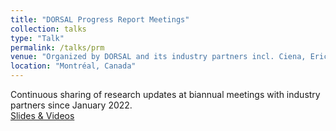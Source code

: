 ```yaml
---
title: "DORSAL Progress Report Meetings"
collection: talks
type: "Talk"
permalink: /talks/prm
venue: "Organized by DORSAL and its industry partners incl. Ciena, Ericson, and EfficiOS"
location: "Montréal, Canada"
---
```


Continuous sharing of research updates at biannual meetings with industry partners since January 2022.  
[Slides & Videos](https://www.dorsal.polymtl.ca/en/events/)
